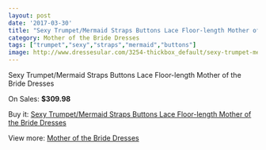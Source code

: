 ```yaml
---
layout: post
date: '2017-03-30'
title: "Sexy Trumpet/Mermaid Straps Buttons Lace Floor-length Mother of the Bride Dresses"
category: Mother of the Bride Dresses
tags: ["trumpet","sexy","straps","mermaid","buttons"]
image: http://www.dressesular.com/3254-thickbox_default/sexy-trumpet-mermaid-straps-buttons-lace-floor-length-mother-of-the-bride-dresses.jpg
---
```

Sexy Trumpet/Mermaid Straps Buttons Lace Floor-length Mother of the Bride Dresses

On Sales: **$309.98**
<a href="https://www.dressesular.com/mother-of-the-bride-dresses/1188-sexy-trumpet-mermaid-straps-buttons-lace-floor-length-mother-of-the-bride-dresses.html"><amp-img layout="responsive" width="600" height="600" src="//www.dressesular.com/3254-thickbox_default/sexy-trumpet-mermaid-straps-buttons-lace-floor-length-mother-of-the-bride-dresses.jpg" alt="Sexy Trumpet/Mermaid Straps Buttons Lace Floor-length Mother of the Bride Dresses 0" /></a>
<a href="https://www.dressesular.com/mother-of-the-bride-dresses/1188-sexy-trumpet-mermaid-straps-buttons-lace-floor-length-mother-of-the-bride-dresses.html"><amp-img layout="responsive" width="600" height="600" src="//www.dressesular.com/3256-thickbox_default/sexy-trumpet-mermaid-straps-buttons-lace-floor-length-mother-of-the-bride-dresses.jpg" alt="Sexy Trumpet/Mermaid Straps Buttons Lace Floor-length Mother of the Bride Dresses 1" /></a>
<a href="https://www.dressesular.com/mother-of-the-bride-dresses/1188-sexy-trumpet-mermaid-straps-buttons-lace-floor-length-mother-of-the-bride-dresses.html"><amp-img layout="responsive" width="600" height="600" src="//www.dressesular.com/3255-thickbox_default/sexy-trumpet-mermaid-straps-buttons-lace-floor-length-mother-of-the-bride-dresses.jpg" alt="Sexy Trumpet/Mermaid Straps Buttons Lace Floor-length Mother of the Bride Dresses 2" /></a>

Buy it: [Sexy Trumpet/Mermaid Straps Buttons Lace Floor-length Mother of the Bride Dresses](https://www.dressesular.com/mother-of-the-bride-dresses/1188-sexy-trumpet-mermaid-straps-buttons-lace-floor-length-mother-of-the-bride-dresses.html "Sexy Trumpet/Mermaid Straps Buttons Lace Floor-length Mother of the Bride Dresses")

View more: [Mother of the Bride Dresses](https://www.dressesular.com/6-mother-of-the-bride-dresses "Mother of the Bride Dresses")